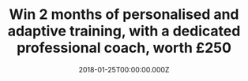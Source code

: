 ---
campaign-uuid: "c-febae1f8-204c-4dca-834f-7cb80f01ec02"
type: "Competition"
category: "Technology"
date: "2018-01-25T00:00:00.000Z"
end-date: "2018-02-23T00:00:00.000Z"
disable-form: false
is_promoted: false
has_entry_page: true
title: "Win 2 months of personalised and adaptive training, with a dedicated professional\
  \ coach, worth £250"
competition-description: "<p>Make 2018 be the year you take out your WILD side, and\
  \ get fit. Everyone can do it, accessing the best adapting training with WildNow.co,\
  \ a London-based startup within the latest Entrepreneur First cohort. <br/> The\
  \ lucky winner will have 2 months of free, personalised and adaptive training, with\
  \ a dedicated professional coach, worth £250.</p>\n"
hero-header: "Win 2 months of personalised and adaptive training with Wild Now"
terms-confirmation: "I agree to the competition <a href=\"../etc/nme-wild-terms-and-conditions.pdf\"\
  \ target=\"_blank\">Terms &amp; Conditions</a> and to create an account with NME\
  \ AAA."
banner-img: "wild-image-1.jpg"
logo-left-href: "https://www.wildnow.co"
logo-left-image: "wild-logo.png"
logo-left-title: "Wild"
bg-image-hero: "wild-image-4.jpg"
bg-image-first: "wild-image-3.jpg"
bg-image-second: "wild-image-2.jpg"
section1-content: "<p>Win 2 months of personalised and adaptive training, with a dedicated\
  \ professional coach, worth £250</p> <p>Make 2018 be the year you take out your\
  \ WILD side, and get fit. Everyone can do it, accessing the best adapting training\
  \ with WildNow.co, a London-based startup within the latest Entrepreneur First cohort.</p>\
  \ <p>The lucky winner will have 2 months of free, personalised and adaptive training,\
  \ with a dedicated professional coach, worth £250.</p>\n"
section2-content: "<p>WILD is your personal wellbeing and training AI companion, helping\
  \ you reach your objectives and keep you motivated.</p> <p>Starting with runners,\
  \ cyclists and swimmers of all levels, they provide you with your personalised and\
  \ adaptive training plan, keep you engaged with Wildo, the bot, and reward you as\
  \ you train and get closer to your goal.</p> <p>They help you train smarter, eat\
  \ better, and be healthier</p>\n"
entry-title: "Win 2 months of personalised and adaptive training, with a dedicated\
  \ professional coach, worth £250"
entry-content: "<p>\n Get fit today, and discover your Wild side. Brought to you by\
  \ NME AAA and Wild, your Wellbeing & Training AI companion.\n</p> <p>\n Enter the\
  \ draw to win 2 months of personalised training with a Wild coach by completing\
  \ the form below before 23:59 on !end-date!.\n</p>\n"
has-winner: false
prize-description: "2 months of personalised and adaptive training, with a dedicated\
  \ professional coach, worth £250"
country-restrictions:
- "GB"
---